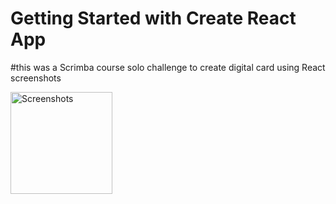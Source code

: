 # Getting Started with Create React App
#this was a Scrimba course solo challenge to create digital card using React
screenshots





<img width="163" alt="Screenshots" src="https://user-images.githubusercontent.com/60152814/174085895-dbf3bd26-3e5c-424e-bdcc-a33d599f2f1b.png">
